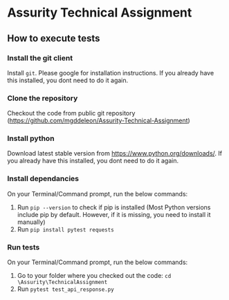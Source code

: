 # Assurity Technical Assignment

## How to execute tests

### Install the git client
Install `git`. Please google for installation instructions. If you already have this installed, you dont need to do it again.

### Clone the repository
Checkout the code from public git repository (https://github.com/mgddeleon/Assurity-Technical-Assignment)

### Install python
Download latest stable version from https://www.python.org/downloads/. If you already have this installed, you dont need to do it again.

### Install dependancies
On your Terminal/Command prompt, run the below commands:
1. Run `pip --version` to check if pip is installed (Most Python versions include pip by default. However, if it is missing, you need to install it manually)
2. Run `pip install pytest requests` 

### Run tests
On your Terminal/Command prompt, run the below commands:
1. Go to your folder where you checked out the code: `cd \Assurity\TechnicalAssignment`
2. Run `pytest test_api_response.py`
